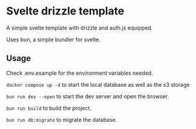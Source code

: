 # Svelte drizzle template

A simple svelte template with drizzle and auth.js equipped.

Uses bun, a simple bundler for svelte.

## Usage
Check .env.example for the environment variables needed.

```docker compose up -d``` to start the local database as well as the s3 storage

```bun run dev --open``` to start the dev server and open the browser.

```bun run build``` to build the project.

```bun run db:migrate``` to migrate the database.